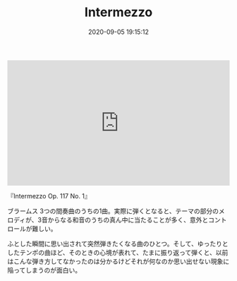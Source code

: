 ﻿---
title: Intermezzo
date: 2020-09-05 19:15:12
post_id: 1pnzb7
categories:
  - 雑記
tags:
---

<div style="position: relative; padding-bottom: 56.25%;">
<iframe style="position: absolute; top: 0; left: 0; width: 100%; height: 100%;"  width="560" height="315" src="https://www.youtube.com/embed/CvhWk6j2tFw" frameborder="0" allow="accelerometer; autoplay; encrypted-media; gyroscope; picture-in-picture" allowfullscreen></iframe>
</div>

『Intermezzo Op. 117 No. 1』

ブラームス 3つの間奏曲のうちの1曲。実際に弾くとなると、テーマの部分のメロディが、3音からなる和音のうちの真ん中に当たることが多く、意外とコントロールが難しい。

ふとした瞬間に思い出されて突然弾きたくなる曲のひとつ。そして、ゆったりとしたテンポの曲ほど、そのときの心境が表れて、たまに振り返って弾くと、以前はこんな弾き方してなかったのは分かるけどそれが何なのか思い出せない現象に陥ってしまうのが面白い。
